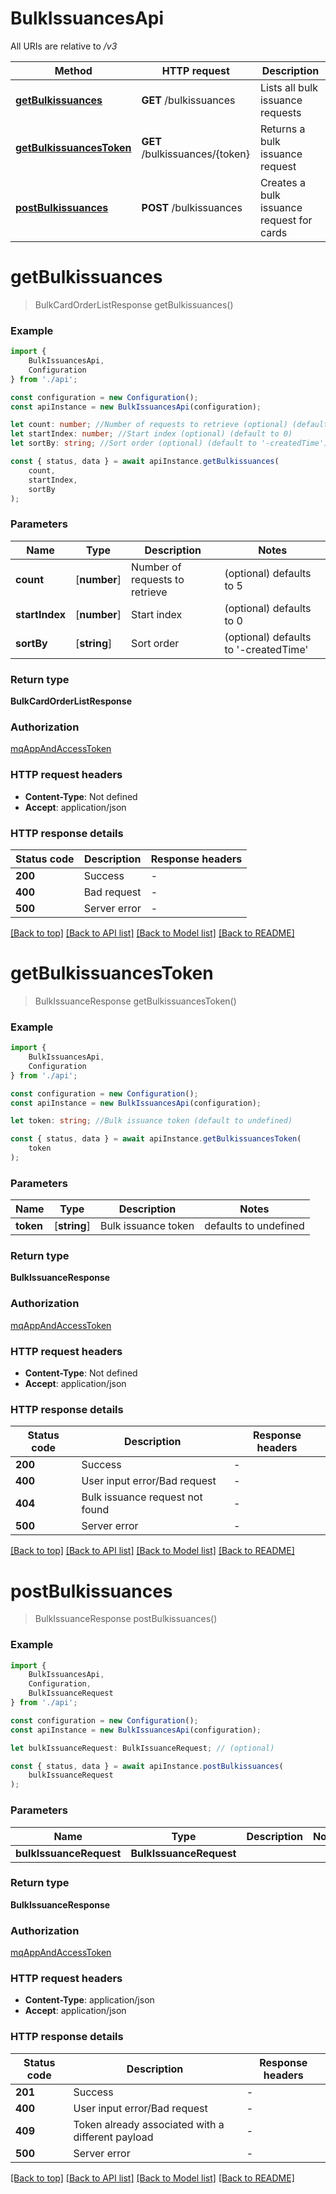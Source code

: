# BulkIssuancesApi

All URIs are relative to */v3*

|Method | HTTP request | Description|
|------------- | ------------- | -------------|
|[**getBulkissuances**](#getbulkissuances) | **GET** /bulkissuances | Lists all bulk issuance requests|
|[**getBulkissuancesToken**](#getbulkissuancestoken) | **GET** /bulkissuances/{token} | Returns a bulk issuance request|
|[**postBulkissuances**](#postbulkissuances) | **POST** /bulkissuances | Creates a bulk issuance request for cards|

# **getBulkissuances**
> BulkCardOrderListResponse getBulkissuances()


### Example

```typescript
import {
    BulkIssuancesApi,
    Configuration
} from './api';

const configuration = new Configuration();
const apiInstance = new BulkIssuancesApi(configuration);

let count: number; //Number of requests to retrieve (optional) (default to 5)
let startIndex: number; //Start index (optional) (default to 0)
let sortBy: string; //Sort order (optional) (default to '-createdTime')

const { status, data } = await apiInstance.getBulkissuances(
    count,
    startIndex,
    sortBy
);
```

### Parameters

|Name | Type | Description  | Notes|
|------------- | ------------- | ------------- | -------------|
| **count** | [**number**] | Number of requests to retrieve | (optional) defaults to 5|
| **startIndex** | [**number**] | Start index | (optional) defaults to 0|
| **sortBy** | [**string**] | Sort order | (optional) defaults to '-createdTime'|


### Return type

**BulkCardOrderListResponse**

### Authorization

[mqAppAndAccessToken](../README.md#mqAppAndAccessToken)

### HTTP request headers

 - **Content-Type**: Not defined
 - **Accept**: application/json


### HTTP response details
| Status code | Description | Response headers |
|-------------|-------------|------------------|
|**200** | Success |  -  |
|**400** | Bad request |  -  |
|**500** | Server error |  -  |

[[Back to top]](#) [[Back to API list]](../README.md#documentation-for-api-endpoints) [[Back to Model list]](../README.md#documentation-for-models) [[Back to README]](../README.md)

# **getBulkissuancesToken**
> BulkIssuanceResponse getBulkissuancesToken()


### Example

```typescript
import {
    BulkIssuancesApi,
    Configuration
} from './api';

const configuration = new Configuration();
const apiInstance = new BulkIssuancesApi(configuration);

let token: string; //Bulk issuance token (default to undefined)

const { status, data } = await apiInstance.getBulkissuancesToken(
    token
);
```

### Parameters

|Name | Type | Description  | Notes|
|------------- | ------------- | ------------- | -------------|
| **token** | [**string**] | Bulk issuance token | defaults to undefined|


### Return type

**BulkIssuanceResponse**

### Authorization

[mqAppAndAccessToken](../README.md#mqAppAndAccessToken)

### HTTP request headers

 - **Content-Type**: Not defined
 - **Accept**: application/json


### HTTP response details
| Status code | Description | Response headers |
|-------------|-------------|------------------|
|**200** | Success |  -  |
|**400** | User input error/Bad request |  -  |
|**404** | Bulk issuance request not found |  -  |
|**500** | Server error |  -  |

[[Back to top]](#) [[Back to API list]](../README.md#documentation-for-api-endpoints) [[Back to Model list]](../README.md#documentation-for-models) [[Back to README]](../README.md)

# **postBulkissuances**
> BulkIssuanceResponse postBulkissuances()


### Example

```typescript
import {
    BulkIssuancesApi,
    Configuration,
    BulkIssuanceRequest
} from './api';

const configuration = new Configuration();
const apiInstance = new BulkIssuancesApi(configuration);

let bulkIssuanceRequest: BulkIssuanceRequest; // (optional)

const { status, data } = await apiInstance.postBulkissuances(
    bulkIssuanceRequest
);
```

### Parameters

|Name | Type | Description  | Notes|
|------------- | ------------- | ------------- | -------------|
| **bulkIssuanceRequest** | **BulkIssuanceRequest**|  | |


### Return type

**BulkIssuanceResponse**

### Authorization

[mqAppAndAccessToken](../README.md#mqAppAndAccessToken)

### HTTP request headers

 - **Content-Type**: application/json
 - **Accept**: application/json


### HTTP response details
| Status code | Description | Response headers |
|-------------|-------------|------------------|
|**201** | Success |  -  |
|**400** | User input error/Bad request |  -  |
|**409** | Token already associated with a different payload |  -  |
|**500** | Server error |  -  |

[[Back to top]](#) [[Back to API list]](../README.md#documentation-for-api-endpoints) [[Back to Model list]](../README.md#documentation-for-models) [[Back to README]](../README.md)

